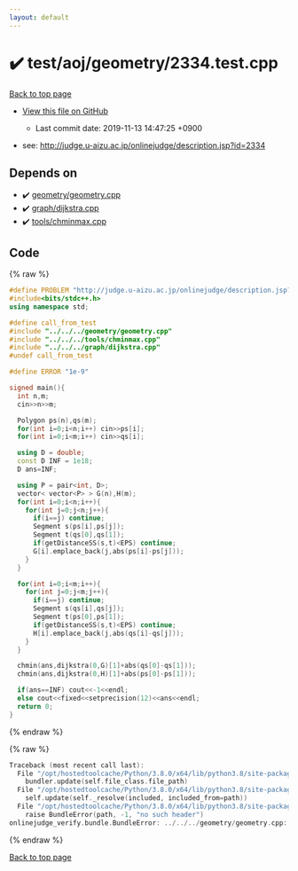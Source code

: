 ```yaml
---
layout: default
---
```


<!-- mathjax config similar to math.stackexchange -->
<script type="text/javascript" async
  src="https://cdnjs.cloudflare.com/ajax/libs/mathjax/2.7.5/MathJax.js?config=TeX-MML-AM_CHTML">
</script>
<script type="text/x-mathjax-config">
  MathJax.Hub.Config({
    TeX: { equationNumbers: { autoNumber: "AMS" }},
    tex2jax: {
      inlineMath: [ ['$','$'] ],
      processEscapes: true
    },
    "HTML-CSS": { matchFontHeight: false },
    displayAlign: "left",
    displayIndent: "2em"
  });
</script>

<script type="text/javascript" src="https://cdnjs.cloudflare.com/ajax/libs/jquery/3.4.1/jquery.min.js"></script>
<script src="https://cdn.jsdelivr.net/npm/jquery-balloon-js@1.1.2/jquery.balloon.min.js" integrity="sha256-ZEYs9VrgAeNuPvs15E39OsyOJaIkXEEt10fzxJ20+2I=" crossorigin="anonymous"></script>
<script type="text/javascript" src="../../../../assets/js/copy-button.js"></script>
<link rel="stylesheet" href="../../../../assets/css/copy-button.css" />


# :heavy_check_mark: test/aoj/geometry/2334.test.cpp

<a href="../../../../index.html">Back to top page</a>

* <a href="{{ site.github.repository_url }}/blob/master/test/aoj/geometry/2334.test.cpp">View this file on GitHub</a>
    - Last commit date: 2019-11-13 14:47:25 +0900


* see: <a href="http://judge.u-aizu.ac.jp/onlinejudge/description.jsp?id=2334">http://judge.u-aizu.ac.jp/onlinejudge/description.jsp?id=2334</a>


## Depends on

* :heavy_check_mark: <a href="../../../../library/geometry/geometry.cpp.html">geometry/geometry.cpp</a>
* :heavy_check_mark: <a href="../../../../library/graph/dijkstra.cpp.html">graph/dijkstra.cpp</a>
* :heavy_check_mark: <a href="../../../../library/tools/chminmax.cpp.html">tools/chminmax.cpp</a>


## Code

<a id="unbundled"></a>
{% raw %}
```cpp
#define PROBLEM "http://judge.u-aizu.ac.jp/onlinejudge/description.jsp?id=2334"
#include<bits/stdc++.h>
using namespace std;

#define call_from_test
#include "../../../geometry/geometry.cpp"
#include "../../../tools/chminmax.cpp"
#include "../../../graph/dijkstra.cpp"
#undef call_from_test

#define ERROR "1e-9"

signed main(){
  int n,m;
  cin>>n>>m;

  Polygon ps(n),qs(m);
  for(int i=0;i<n;i++) cin>>ps[i];
  for(int i=0;i<m;i++) cin>>qs[i];

  using D = double;
  const D INF = 1e18;
  D ans=INF;

  using P = pair<int, D>;
  vector< vector<P> > G(n),H(m);
  for(int i=0;i<n;i++){
    for(int j=0;j<n;j++){
      if(i==j) continue;
      Segment s(ps[i],ps[j]);
      Segment t(qs[0],qs[1]);
      if(getDistanceSS(s,t)<EPS) continue;
      G[i].emplace_back(j,abs(ps[i]-ps[j]));
    }
  }

  for(int i=0;i<m;i++){
    for(int j=0;j<m;j++){
      if(i==j) continue;
      Segment s(qs[i],qs[j]);
      Segment t(ps[0],ps[1]);
      if(getDistanceSS(s,t)<EPS) continue;
      H[i].emplace_back(j,abs(qs[i]-qs[j]));
    }
  }

  chmin(ans,dijkstra(0,G)[1]+abs(qs[0]-qs[1]));
  chmin(ans,dijkstra(0,H)[1]+abs(ps[0]-ps[1]));

  if(ans==INF) cout<<-1<<endl;
  else cout<<fixed<<setprecision(12)<<ans<<endl;
  return 0;
}

```
{% endraw %}

<a id="bundled"></a>
{% raw %}
```cpp
Traceback (most recent call last):
  File "/opt/hostedtoolcache/Python/3.8.0/x64/lib/python3.8/site-packages/onlinejudge_verify/docs.py", line 345, in write_contents
    bundler.update(self.file_class.file_path)
  File "/opt/hostedtoolcache/Python/3.8.0/x64/lib/python3.8/site-packages/onlinejudge_verify/bundle.py", line 156, in update
    self.update(self._resolve(included, included_from=path))
  File "/opt/hostedtoolcache/Python/3.8.0/x64/lib/python3.8/site-packages/onlinejudge_verify/bundle.py", line 54, in _resolve
    raise BundleError(path, -1, "no such header")
onlinejudge_verify.bundle.BundleError: ../../../geometry/geometry.cpp: line -1: no such header

```
{% endraw %}

<a href="../../../../index.html">Back to top page</a>

